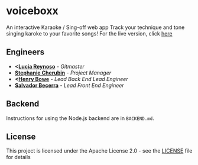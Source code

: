 # voiceboxx
An interactive Karaoke / Sing-off web app
Track your technique and tone singing karoke to your favorite songs!
For the live version, click [here](http://voiceboxx.herokuapp.com)

## Engineers
* **<[Lucia Reynoso](https://github.com/lvreynoso)** - *Gitmaster*
* **[Stephanie Cherubin](https://github.com/StephanieCherubin)** - *Project Manager*
* **<[Henry Bowe](https://github.com/hleejr)** - *Lead Back End Lead Engineer*
* **[Salvador Becerra](https://github.com/salvadb23)** - *Lead Front End Engineer*

## Backend
Instructions for using the Node.js backend are in `BACKEND.md`.

## License
This project is licensed under the Apache License 2.0 - see the [LICENSE](https://github.com/lvreynoso/voicebox/blob/master/LICENSE) file for details

